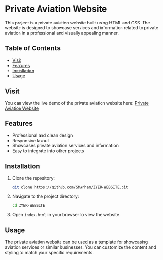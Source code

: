
# Private Aviation Website

This project is a private aviation website built using HTML and CSS. The website is designed to showcase services and information related to private aviation in a professional and visually appealing manner.

## Table of Contents

- [Visit](#visit)
- [Features](#features)
- [Installation](#installation)
- [Usage](#usage)

## Visit

You can view the live demo of the private aviation website here: [Private Aviation Website](https://zyer-website-j3ea.vercel.app/)

## Features

- Professional and clean design
- Responsive layout
- Showcases private aviation services and information
- Easy to integrate into other projects

## Installation

1. Clone the repository:

   ```bash
   git clone https://github.com/SMArham/ZYER-WEBSITE.git
   ```

2. Navigate to the project directory:

   ```bash
   cd ZYER-WEBSITE
   ```

3. Open `index.html` in your browser to view the website.

## Usage

The private aviation website can be used as a template for showcasing aviation services or similar businesses. You can customize the content and styling to match your specific requirements.

